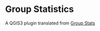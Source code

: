 Group Statistics
================

A QGIS3 plugin translated from
[Group Stats](https://plugins.qgis.org/plugins/GroupStats/)